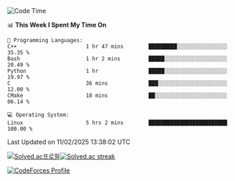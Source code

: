 
<!--START_SECTION:waka-->
![Code Time](http://img.shields.io/badge/Code%20Time-3%2C739%20hrs%2021%20mins-blue)

📊 **This Week I Spent My Time On** 

```text
💬 Programming Languages: 
C++                      1 hr 47 mins        █████████░░░░░░░░░░░░░░░░   35.35 % 
Bash                     1 hr 2 mins         █████░░░░░░░░░░░░░░░░░░░░   20.49 % 
Python                   1 hr                █████░░░░░░░░░░░░░░░░░░░░   19.97 % 
C                        36 mins             ███░░░░░░░░░░░░░░░░░░░░░░   12.00 % 
CMake                    18 mins             ██░░░░░░░░░░░░░░░░░░░░░░░   06.14 % 

💻 Operating System: 
Linux                    5 hrs 2 mins        █████████████████████████   100.00 % 
```


 Last Updated on 11/02/2025 13:38:02 UTC
<!--END_SECTION:waka-->


[![Solved.ac프로필](http://mazassumnida.wtf/api/generate_badge?boj=hckim96)](https://solved.ac/hckim96)[![Solved.ac streak](http://mazandi.herokuapp.com/api?handle=hckim96&theme=dark)](https://solved.ac/hckim96)


[![CodeForces Profile](https://cf.leed.at?id=hckim96)](https://codeforces.com/profile/hckim96)

